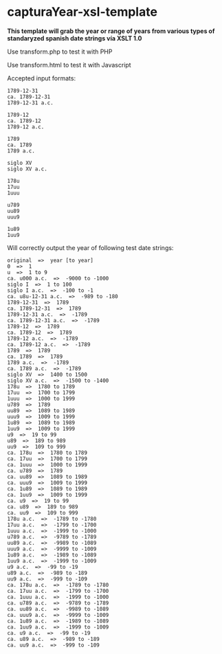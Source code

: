# capturaYear-xsl-template

<b>This template will grab the year or range of years from various types of standaryzed spanish date strings vía XSLT 1.0</b>

Use transform.php to test it with PHP

Use transform.html to test it with Javascript

Accepted input formats:

    1789-12-31
    ca. 1789-12-31
    1789-12-31 a.c.

    1789-12
    ca. 1789-12
    1789-12 a.c.

    1789
    ca. 1789
    1789 a.c.

    siglo XV
    siglo XV a.c.

    178u
    17uu
    1uuu

    u789
    uu89
    uuu9

    1u89
    1uu9

Will correctly output the year of following test date strings:

    original  =>  year [to year]
    0  =>  1
    u  =>  1 to 9
    ca. u000 a.c.  =>  -9000 to -1000
    siglo I  =>  1 to 100
    siglo I a.c.  =>  -100 to -1
    ca. u8u-12-31 a.c.  =>  -989 to -180
    1789-12-31  =>  1789
    ca. 1789-12-31  =>  1789
    1789-12-31 a.c.  =>  -1789
    ca. 1789-12-31 a.c.  =>  -1789
    1789-12  =>  1789
    ca. 1789-12  =>  1789
    1789-12 a.c.  =>  -1789
    ca. 1789-12 a.c.  =>  -1789
    1789  =>  1789
    ca. 1789  =>  1789
    1789 a.c.  =>  -1789
    ca. 1789 a.c.  =>  -1789
    siglo XV  =>  1400 to 1500
    siglo XV a.c.  =>  -1500 to -1400
    178u  =>  1780 to 1789
    17uu  =>  1700 to 1799
    1uuu  =>  1000 to 1999
    u789  =>  1789
    uu89  =>  1089 to 1989
    uuu9  =>  1009 to 1999
    1u89  =>  1089 to 1989
    1uu9  =>  1009 to 1999
    u9  =>  19 to 99
    u89  =>  189 to 989
    uu9  =>  109 to 999
    ca. 178u  =>  1780 to 1789
    ca. 17uu  =>  1700 to 1799
    ca. 1uuu  =>  1000 to 1999
    ca. u789  =>  1789
    ca. uu89  =>  1089 to 1989
    ca. uuu9  =>  1009 to 1999
    ca. 1u89  =>  1089 to 1989
    ca. 1uu9  =>  1009 to 1999
    ca. u9  =>  19 to 99
    ca. u89  =>  189 to 989
    ca. uu9  =>  109 to 999
    178u a.c.  =>  -1789 to -1780
    17uu a.c.  =>  -1799 to -1700
    1uuu a.c.  =>  -1999 to -1000
    u789 a.c.  =>  -9789 to -1789
    uu89 a.c.  =>  -9989 to -1089
    uuu9 a.c.  =>  -9999 to -1009
    1u89 a.c.  =>  -1989 to -1089
    1uu9 a.c.  =>  -1999 to -1009
    u9 a.c.  =>  -99 to -19
    u89 a.c.  =>  -989 to -189
    uu9 a.c.  =>  -999 to -109
    ca. 178u a.c.  =>  -1789 to -1780
    ca. 17uu a.c.  =>  -1799 to -1700
    ca. 1uuu a.c.  =>  -1999 to -1000
    ca. u789 a.c.  =>  -9789 to -1789
    ca. uu89 a.c.  =>  -9989 to -1089
    ca. uuu9 a.c.  =>  -9999 to -1009
    ca. 1u89 a.c.  =>  -1989 to -1089
    ca. 1uu9 a.c.  =>  -1999 to -1009
    ca. u9 a.c.  =>  -99 to -19
    ca. u89 a.c.  =>  -989 to -189
    ca. uu9 a.c.  =>  -999 to -109
